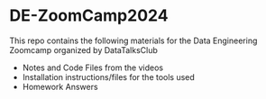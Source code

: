 # DE-ZoomCamp2024

This repo contains the following materials for the Data Engineering Zoomcamp organized by DataTalksClub
- Notes and Code Files from the videos
- Installation instructions/files for the tools used
- Homework Answers

